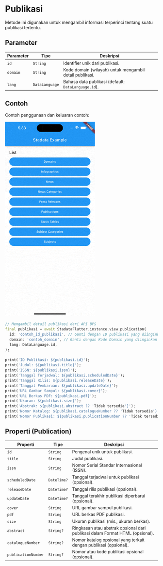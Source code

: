 # Publikasi

Metode ini digunakan untuk mengambil informasi terperinci tentang suatu publikasi tertentu.

## Parameter

| Parameter | Tipe           | Deskripsi                                               |
| --------- | -------------- | ------------------------------------------------------- |
| `id`      | `String`       | Identifier unik dari publikasi.                         |
| `domain`  | `String`       | Kode domain (wilayah) untuk mengambil detail publikasi. |
| `lang`    | `DataLanguage` | Bahasa data publikasi (default: `DataLanguage.id`).     |

## Contoh

Contoh penggunaan dan keluaran contoh:

![Preview](/gif/publications.gif)

```dart
// Mengambil detail publikasi dari API BPS
final publikasi = await StadataFlutter.instance.view.publication(
  id: 'contoh_id_publikasi', // Ganti dengan ID publikasi yang diinginkan
  domain: 'contoh_domain', // Ganti dengan Kode Domain yang diinginkan
  lang: DataLanguage.id,
);

print('ID Publikasi: ${publikasi.id}');
print('Judul: ${publikasi.title}');
print('ISSN: ${publikasi.issn}');
print('Tanggal Terjadwal: ${publikasi.scheduledDate}');
print('Tanggal Rilis: ${publikasi.releaseDate}');
print('Tanggal Pembaruan: ${publikasi.updateDate}');
print('URL Gambar Sampul: ${publikasi.cover}');
print('URL Berkas PDF: ${publikasi.pdf}');
print('Ukuran: ${publikasi.size}');
print('Abstrak: ${publikasi.abstract ?? 'Tidak tersedia'}');
print('Nomor Katalog: ${publikasi.catalogueNumber ?? 'Tidak tersedia'}');
print('Nomor Publikasi: ${publikasi.publicationNumber ?? 'Tidak tersedia'}');
```

## Properti (Publication)

| Properti            | Tipe        | Deskripsi                                                                    |
| ------------------- | ----------- | ---------------------------------------------------------------------------- |
| `id`                | `String`    | Pengenal unik untuk publikasi.                                               |
| `title`             | `String`    | Judul publikasi.                                                             |
| `issn`              | `String`    | Nomor Serial Standar Internasional (ISSN).                                   |
| `scheduledDate`     | `DateTime?` | Tanggal terjadwal untuk publikasi (opsional).                                |
| `releaseDate`       | `DateTime?` | Tanggal rilis publikasi (opsional).                                          |
| `updateDate`        | `DateTime?` | Tanggal terakhir publikasi diperbarui (opsional).                            |
| `cover`             | `String`    | URL gambar sampul publikasi.                                                 |
| `pdf`               | `String`    | URL berkas PDF publikasi.                                                    |
| `size`              | `String`    | Ukuran publikasi (mis., ukuran berkas).                                      |
| `abstract`          | `String?`   | Ringkasan atau abstrak opsional dari publikasi dalam Format HTML (opsional). |
| `catalogueNumber`   | `String?`   | Nomor katalog opsional yang terkait dengan publikasi (opsional).             |
| `publicationNumber` | `String?`   | Nomor atau kode publikasi opsional (opsional).                               |
